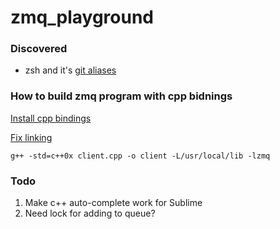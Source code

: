 # zmq_playground

### Discovered
* zsh and it's [git aliases](https://github.com/robbyrussell/oh-my-zsh/wiki/Cheatsheet)


### How to build zmq program with cpp bidnings
[Install cpp bindings](https://github.com/zeromq/cppzmq)

[Fix linking](https://stackoverflow.com/questions/12470117/compile-simple-hello-world-zeromq-c-example-compile-flags)

```
g++ -std=c++0x client.cpp -o client -L/usr/local/lib -lzmq
```
### Todo
1. Make c++ auto-complete work for Sublime
2. Need lock for adding to queue?